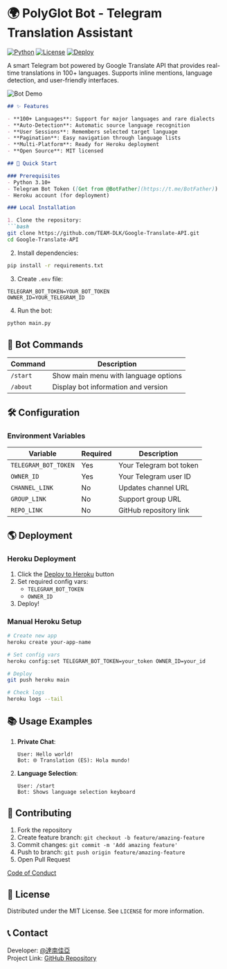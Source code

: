 
# 🌍 PolyGlot Bot - Telegram Translation Assistant

[![Python](https://img.shields.io/badge/Python-3.10%2B-blue.svg)](https://python.org)
[![License](https://img.shields.io/badge/License-MIT-green.svg)](https://opensource.org/licenses/MIT)
[![Deploy](https://www.herokucdn.com/deploy/button.svg)](https://heroku.com/deploy?template=https://github.com/TEAM-DLK/Google-Translate-API)

A smart Telegram bot powered by Google Translate API that provides real-time translations in 100+ languages. Supports inline mentions, language detection, and user-friendly interfaces.

![Bot Demo](https://via.placeholder.com/800x400.png?text=https://t.me/DLKGTBOT)

```markdown
## ✨ Features

- **100+ Languages**: Support for major languages and rare dialects
- **Auto-Detection**: Automatic source language recognition
- **User Sessions**: Remembers selected target language
- **Pagination**: Easy navigation through language lists
- **Multi-Platform**: Ready for Heroku deployment
- **Open Source**: MIT licensed

## 🚀 Quick Start

### Prerequisites
- Python 3.10+
- Telegram Bot Token ([Get from @BotFather](https://t.me/BotFather))
- Heroku account (for deployment)

### Local Installation

1. Clone the repository:
```bash
git clone https://github.com/TEAM-DLK/Google-Translate-API.git
cd Google-Translate-API
```

2. Install dependencies:
```bash
pip install -r requirements.txt
```

3. Create `.env` file:
```env
TELEGRAM_BOT_TOKEN=YOUR_BOT_TOKEN
OWNER_ID=YOUR_TELEGRAM_ID
```

4. Run the bot:
```bash
python main.py
```

## 🤖 Bot Commands

| Command | Description |
|---------|-------------|
| `/start` | Show main menu with language options |
| `/about` | Display bot information and version |


## 🛠 Configuration

### Environment Variables
| Variable | Required | Description |
|----------|----------|-------------|
| `TELEGRAM_BOT_TOKEN` | Yes | Your Telegram bot token |
| `OWNER_ID` | Yes | Your Telegram user ID |
| `CHANNEL_LINK` | No | Updates channel URL |
| `GROUP_LINK` | No | Support group URL |
| `REPO_LINK` | No | GitHub repository link |

## 🌎 Deployment

### Heroku Deployment
1. Click the [Deploy to Heroku](https://heroku.com/deploy) button
2. Set required config vars:
   - `TELEGRAM_BOT_TOKEN`
   - `OWNER_ID`
3. Deploy!

### Manual Heroku Setup
```bash
# Create new app
heroku create your-app-name

# Set config vars
heroku config:set TELEGRAM_BOT_TOKEN=your_token OWNER_ID=your_id

# Deploy
git push heroku main

# Check logs
heroku logs --tail
```

## 📚 Usage Examples

1. **Private Chat**:
   ```
   User: Hello world!
   Bot: 🌐 Translation (ES): Hola mundo!
   ```



2. **Language Selection**:
   ```
   User: /start
   Bot: Shows language selection keyboard
   ```

## 🤝 Contributing

1. Fork the repository
2. Create feature branch: `git checkout -b feature/amazing-feature`
3. Commit changes: `git commit -m 'Add amazing feature'`
4. Push to branch: `git push origin feature/amazing-feature`
5. Open Pull Request

[Code of Conduct](CODE_OF_CONDUCT.md)

## 📜 License

Distributed under the MIT License. See `LICENSE` for more information.

## 📞 Contact

Developer: [@達南佳亞](https://t.me/iiiIiiiAiiiMiii)  
Project Link: [GitHub Repository](https://github.com/TEAM-DLK/Google-Translate-API)
```
